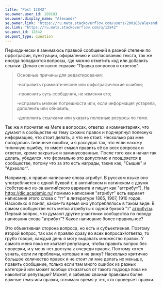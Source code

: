 ```yaml
---
title: "Post 12842"
se.owner.user_id: 200183
se.owner.display_name: "Alexandr"
se.owner.link: "https://ru.meta.stackoverflow.com/users/200183/alexandr"
se.link: "https://ru.meta.stackoverflow.com/q/12842"
se.post_id: 12842
se.post_type: question
---
```

<p>Периодически я занимаюсь правкой сообщений в разной степени по орфографии, пунктуации, оформлению и согласованию текста, так же иногда попадаются вопросы, где можно отметить код или добавить ссылки. Делаю согласно справке &quot;Правка вопросов и ответов&quot;:</p>
<blockquote>
<p>Основные причины для редактирования:</p>
<p>-исправить грамматические или орфографические ошибки;</p>
<p>-прояснить суть сообщения, не изменяя его;</p>
<p>-исправить мелкие погрешности или, если информация устарела, дополнить или обновить;</p>
<p>-дополнить ссылками или указать полезные ресурсы по теме.</p>
</blockquote>
<p>Так же я прочитал на Мете в вопросах, ответах и комментариях, что думают в сообществе на тему схожих правок и подчерпнул полезную информацию, что стоит делать, а что не стоит.
Несколько раз мне попадались типичные ошибки, и я рассудил так, что если нахожу типичную ошибку, то имеет смысл править её во всех вопросах и ответах, кроме закрытых и заминусованных.
После того как я начал так делать, убедился, что формально это допустимо и поощряется в сообществе, потому что за это есть награды, такие как, &quot;Сыщик&quot; и &quot;Археолог&quot;.</p>
<p>Например, я правил написание слова атрибут. В русском языке оно употребляется с одной буквой т, в английском и латинском с двумя (собственно из-за английского варианта и пишут как &quot;аттрибут&quot;). На <a href="https://dic.academic.ru/dic.nsf/dic_fwords/6253/%D0%90%D0%A2%D0%A2%D0%A0%D0%98%D0%91%D0%A3%D0%A2" rel="nofollow noreferrer">https://dic.academic.ru/</a> помимо написания &quot;атрибут&quot; есть вариант написания этого слова с &quot;тт&quot; в литературе 1865, 1907, 1910 годов. Насколько я понял, какое-то время оно употреблялось в таком виде. В самом сообществе есть метка атрибуты с одной буквой &quot;т&quot; <a href="https://ru.stackoverflow.com/questions/tagged/%D0%B0%D1%82%D1%80%D0%B8%D0%B1%D1%83%D1%82%D1%8B">атрибуты</a>.
Первый вопрос, что думают другие участники сообщества по поводу написания слова &quot;атрибут&quot;? Какое написание более правильное?</p>
<p>Это объективная сторона вопроса, но есть и субъективная. Поэтому второй вопрос, так как я правлю сразу во всех вопросах/ответах, то грубо говоря, каждый день я могу выдавать множество правок. У самого меня пока не хватает репутации, чтобы править вопрос без проверки, и у меня нет доступа к очереди правок. Поэтому хотел узнать, если ли проблемы, которые я не вижу? Насколько критично большое количество правок и не стоит ли мне делать их меньше, править сообщение, только если там много ошибок из разных категорий или может вообще отказаться от такого подхода пока не накопится репутации? Может, я забиваю своими правками более важные темы или правки, отнимаю время у тех, кто проверяет правки.</p>
